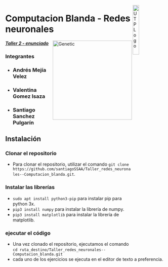 <a href="http://utp.edu.co"><img src="https://upload.wikimedia.org/wikipedia/commons/2/2c/Logo_U.T.P.png" title="UTPLogo" alt="UTPLogo" width="20%" height="20%" align="right"></a>

# Computacion Blanda - Redes neuronales

<img src="https://upload.wikimedia.org/wikipedia/commons/thumb/1/11/Colored_neural_network_es.svg/800px-Colored_neural_network_es.svg.png" title="Genetic" alt="Genetic" align="right" width="250px">

<a href="https://drive.google.com/file/d/1gyPy-rf0ja48_hACC4755PK9yBG70IP8/view">***Taller 2 - enunciado***</a>

### Integrantes

- <h3>Andrés Mejía Velez</h3>
- <h3>Valentina Gomez Isaza</h3>
- <h3>Santiago Sanchez Pulgarín</h3>

## Instalación

### Clonar el repositorio

- Para clonar el repositorio, utilizar el comando `git clone https://github.com/santiagoSSAA/Taller_redes_neuronales--Computacion_blanda.git`.

### Instalar las librerías

- `sudo apt install python3-pip` para instalar pip para python 3x.
- `pip3 install numpy` para instalar la librería de numpy.
- `pip3 install matplotlib` para instalar la librería de matplotlib.

### ejecutar el código

- Una vez clonado el repositorio, ejecutamos el comando `cd ruta_destino/Taller_redes_neuronales--Computacion_blanda.git`
- cada uno de los ejercicios se ejecuta en el editor de texto a preferencia.
